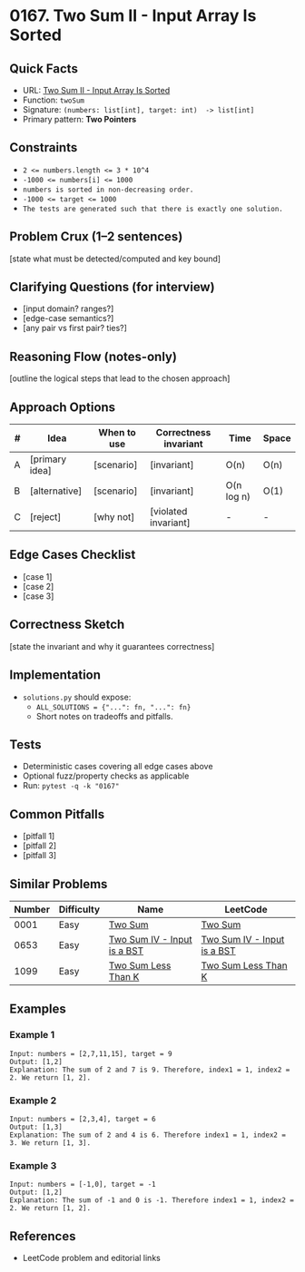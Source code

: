 # 0167. Two Sum II - Input Array Is Sorted

## Quick Facts

- URL: [Two Sum II - Input Array Is Sorted](https://leetcode.com/problems/two-sum-ii-input-array-is-sorted/)
- Function: `twoSum`
- Signature: `(numbers: list[int], target: int)  -> list[int]`
- Primary pattern: **Two Pointers**

## Constraints

- `2 <= numbers.length <= 3 * 10^4`
- `-1000 <= numbers[i] <= 1000`
- `numbers is sorted in non-decreasing order.`
- `-1000 <= target <= 1000`
- `The tests are generated such that there is exactly one solution.`

## Problem Crux (1–2 sentences)

[state what must be detected/computed and key bound]

## Clarifying Questions (for interview)

- [input domain? ranges?]
- [edge-case semantics?]
- [any pair vs first pair? ties?]

## Reasoning Flow (notes-only)

[outline the logical steps that lead to the chosen approach]

## Approach Options

| # | Idea | When to use | Correctness invariant | Time | Space |
|---|------|-------------|-----------------------|------|-------|
| A | [primary idea] | [scenario] | [invariant] | O(n) | O(n) |
| B | [alternative] | [scenario] | [invariant] | O(n log n) | O(1) |
| C | [reject] | [why not] | [violated invariant] | - | - |

## Edge Cases Checklist

- [case 1]
- [case 2]
- [case 3]

## Correctness Sketch

[state the invariant and why it guarantees correctness]

## Implementation

- `solutions.py` should expose:
  - `ALL_SOLUTIONS = {"...": fn, "...": fn}`
  - Short notes on tradeoffs and pitfalls.

## Tests

- Deterministic cases covering all edge cases above
- Optional fuzz/property checks as applicable
- Run: `pytest -q -k "0167"`

## Common Pitfalls

- [pitfall 1]
- [pitfall 2]
- [pitfall 3]

## Similar Problems

| Number | Difficulty | Name | LeetCode |
|---|---|---|---|
| 0001 | Easy | [Two Sum](../0001-two-sum/readme.md) | [Two Sum](https://leetcode.com/problems/two-sum/) |
| 0653 | Easy | [Two Sum IV - Input is a BST](../0653-two-sum-iv-input-is-a-bst/readme.md) | [Two Sum IV - Input is a BST](https://leetcode.com/problems/two-sum-iv-input-is-a-bst/) |
| 1099 | Easy | [Two Sum Less Than K](../1099-two-sum-less-than-k/readme.md) | [Two Sum Less Than K](https://leetcode.com/problems/two-sum-less-than-k/) |

## Examples

### Example 1

```text
Input: numbers = [2,7,11,15], target = 9
Output: [1,2]
Explanation: The sum of 2 and 7 is 9. Therefore, index1 = 1, index2 = 2. We return [1, 2].
```

### Example 2

```text
Input: numbers = [2,3,4], target = 6
Output: [1,3]
Explanation: The sum of 2 and 4 is 6. Therefore index1 = 1, index2 = 3. We return [1, 3].
```

### Example 3

```text
Input: numbers = [-1,0], target = -1
Output: [1,2]
Explanation: The sum of -1 and 0 is -1. Therefore index1 = 1, index2 = 2. We return [1, 2].
```

## References

- LeetCode problem and editorial links
